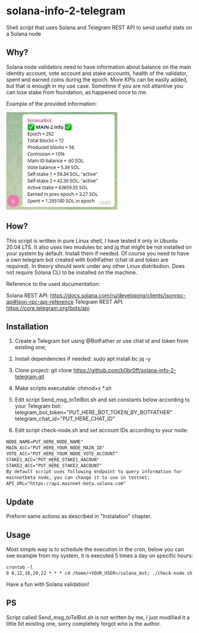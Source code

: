 # solana-info-2-telegram
Shell script that uses Solana and Telegram REST API to send useful stats on a Solana node

## Why?
Solana node validators need to have information about balance on the main identity account, vote account and stake accounts, health of the validator, spent and earned coins during the epoch. More KPIs can be easily added, but that is enough in my use case. Sometime if you are not attantive you can lose stake from foundation, as happened once to me. 

Example of the provided information:

![alt text](https://github.com/b0br0ff/solana-info-2-telegram/blob/main/node-info.jpg)


## How?
This script is written in pure Linux shell, I have tested it only in Ubuntu 20.04 LTS. It also uses two modules bc and jq that might be not installed on your system by default. Install them if needed. Of course you need to have a own telegram bot created with bothFather (chat id and token are required). In theory should work under any other Linux distribution. Does not require Solana CLI to be installed on the machine.

Reference to the used documentation:

Solana REST API: https://docs.solana.com/ru/developing/clients/jsonrpc-api#json-rpc-api-reference
Telegram REST API: https://core.telegram.org/bots/api

## Installation
1. Create a Telegram bot using @BotFather or use chat id and token from existing one;
2. Install dependencies if needed: sudo apt install bc jq -y
3. Clone project: git clone https://github.com/b0br0ff/solana-info-2-telegram.git
4. Make scripts executable: chmod+x *.sh
5. Edit script Send_msg_toTelBot.sh and set constants below according to your Telegram bot: 
telegram_bot_token="PUT_HERE_BOT_TOKEN_BY_BOTFATHER"
telegram_chat_id="PUT_HERE_CHAT_ID"

6. Edit script check-node.sh and set account IDs according to your node:
```
NODE_NAME=PUT_HERE_NODE_NAME"
MAIN_ACC="PUT_HERE_YOUR_NODE_MAIN_ID"
VOTE_ACC="PUT_HERE_YOUR_NODE_VOTE_ACCOUNT"
STAKE1_ACC="PUT_HERE_STAKE1_AACOUN"
STAKE2_ACC="PUT_HERE_STAKE2_AACOUNT"
By default script uses following endpoint to query information for mainnetbeta node, you can change it to use in testnet:
API_URL="https://api.mainnet-beta.solana.com"
```

## Update
Preform same actions as described in "Instalation" chapter.

## Usage
Most simple way is to schedule the execution in the cron, below you can see example from my system, it is executed 5 times a day on specific hours:

```
crontab -l
0 8,12,16,20,22 * * * cd /home/<YOUR_USER>/solana_bot; ./check-node.sh
```

Have a fun with Solana validation!

## PS
Script called Send_msg_toTelBot.sh is not written by me, I just modified it a little bit existing one, sorry completely forgot who is the author.


